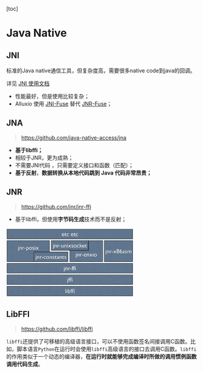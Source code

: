 [toc]

# Java Native

## JNI

标准的Java native通信工具，但复杂度高，需要很多native code到java的回调。

详见 [JNI 使用文档](./jni.md)

- 性能最好，但是使用比较复杂；
- Alluxio 使用 [JNI-Fuse](https://github.com/maobaolong/jnifuse) 替代 [JNR-Fuse](https://github.com/SerCeMan/jnr-fuse)；

## JNA

> https://github.com/java-native-access/jna

- **基于libffi；**
- 相较于JNR，更为成熟；
- 不需要JNI代码 ，只需要定义接口和函数（匹配）；
- **基于反射**，**数据转换从本地代码跳到 Java 代码非常昂贵；**

## JNR

> https://github.com/jnr/jnr-ffi

- 基于libffi，但使用**字节码生成**技术而不是反射；

<img src="pics/jnr.png" alt="jnr" style="zoom:33%;" />



## LibFFI

> https://github.com/libffi/libffi

`libffi`还提供了可移植的高级语言接口，可以不使用函数签名间接调用C函数。比如，脚本语言`Python`在运行时会使用`libffi`高级语言的接口去调用C函数。`libffi`的作用类似于一个动态的编译器，**在运行时就能够完成编译时所做的调用惯例函数调用代码生成**。

